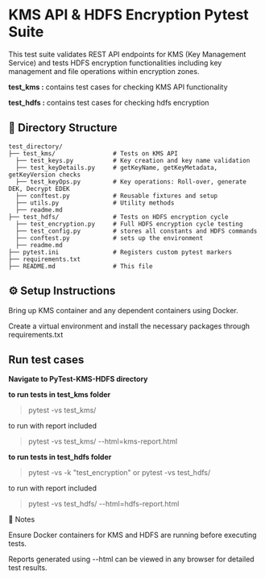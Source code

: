 #    KMS API & HDFS Encryption Pytest Suite


This test suite validates REST API endpoints for KMS (Key Management Service) and tests HDFS encryption functionalities including key management and file operations within encryption zones.

**test_kms  :** contains test cases for checking KMS API functionality  

**test_hdfs :** contains test cases for checking hdfs encryption

## 📂 Directory Structure

```
test_directory/
├── test_kms/                # Tests on KMS API
  ├── test_keys.py           # Key creation and key name validation
  ├── test_keyDetails.py     # getKeyName, getKeyMetadata, getKeyVersion checks
  ├── test_keyOps.py         # Key operations: Roll-over, generate DEK, Decrypt EDEK
  ├── conftest.py            # Reusable fixtures and setup
  ├── utils.py               # Utility methods
  ├── readme.md
├── test_hdfs/               # Tests on HDFS encryption cycle
  ├── test_encryption.py     # Full HDFS encryption cycle testing
  ├── test_config.py         # stores all constants and HDFS commands
  ├── conftest.py            # sets up the environment
  ├── readme.md
├── pytest.ini               # Registers custom pytest markers
├── requirements.txt
├── README.md                # This file
```

## ⚙️ Setup Instructions
Bring up KMS container and any dependent containers using Docker.

Create a virtual environment and install the necessary packages through requirements.txt

## Run test cases

**Navigate to PyTest-KMS-HDFS directory**

**to run tests in test_kms folder**
> pytest -vs test_kms/

to run with report included
> pytest -vs test_kms/ --html=kms-report.html


**to run tests in test_hdfs folder**

> pytest -vs -k "test_encryption"
or
>pytest -vs test_hdfs/

to run with report included
>pytest -vs test_hdfs/ --html=hdfs-report.html

📌 Notes

Ensure Docker containers for KMS and HDFS are running before executing tests.

Reports generated using --html can be viewed in any browser for detailed test results.
